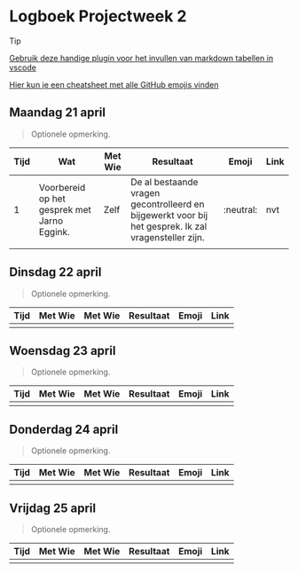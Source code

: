 # Logboek Projectweek 2

> [!TIP]
> [Gebruik deze handige plugin voor het invullen van markdown tabellen in vscode](https://marketplace.visualstudio.com/items?itemName=zaaack.markdown-editor)
>
> [Hier kun je een cheatsheet met alle GitHub emojis vinden](https://github.com/ikatyang/emoji-cheat-sheet/blob/master/README.md)

## Maandag 21 april

> Optionele opmerking.


| Tijd | Wat                                         | Met Wie | Resultaat                                                                                            | Emoji     | Link |
| :--- | ------------------------------------------- | ------- | ---------------------------------------------------------------------------------------------------- | --------- | ---- |
| 1    | Voorbereid op het gesprek met Jarno Eggink. | Zelf    | De al bestaande vragen gecontrolleerd en bijgewerkt voor bij het gesprek. Ik zal vragensteller zijn. | :neutral: | nvt  |
|      |                                             |         |                                                                                                      |           |      |

## Dinsdag 22 april

> Optionele opmerking.


| Tijd | Met Wie | Met Wie | Resultaat | Emoji | Link |
| :--- | ------- | ------- | --------- | ----- | ---- |
|      |         |         |           |       |      |

## Woensdag 23 april

> Optionele opmerking.


| Tijd | Met Wie | Met Wie | Resultaat | Emoji | Link |
| :--- | ------- | ------- | --------- | ----- | ---- |
|      |         |         |           |       |      |

## Donderdag 24 april

> Optionele opmerking.


| Tijd | Met Wie | Met Wie | Resultaat | Emoji | Link |
| :--- | ------- | ------- | --------- | ----- | ---- |
|      |         |         |           |       |      |

## Vrijdag 25 april

> Optionele opmerking.


| Tijd | Met Wie | Met Wie | Resultaat | Emoji | Link |
| :--- | ------- | ------- | --------- | ----- | ---- |
|      |         |         |           |       |      |

